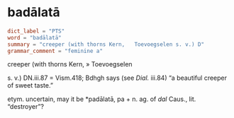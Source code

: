 # badālatā

``` toml
dict_label = "PTS"
word = "badālatā"
summary = "creeper (with thorns Kern,   Toevoegselen s. v.) D"
grammar_comment = "feminine a"
```

creeper (with thorns Kern,
» Toevoegselen

 s. v.) DN.iii.87 = Vism.418; Bdhgh says (see *Dial.* iii.84) “a beautiful creeper of sweet taste.”

etym. uncertain, may it be \*padālatā, pa \+ n. ag. of *dal* Caus., lit. “destroyer”?

